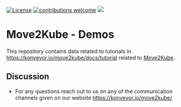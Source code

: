 [![License](https://img.shields.io/:license-apache-blue.svg)](https://www.apache.org/licenses/LICENSE-2.0.html)
[![contributions welcome](https://img.shields.io/badge/contributions-welcome-brightgreen.svg?style=flat)](https://github.com/konveyor/move2kube-demos/pulls)
[<img src="https://img.shields.io/badge/slack-konveyor/move2kube-green.svg?logo=slack">](https://kubernetes.slack.com/archives/CR85S82A2)

# Move2Kube - Demos

This repository contains data related to tutorials in https://konveyor.io/move2kube/docs/tutorial related to [Move2Kube](https://github.com/konveyor/move2kube).

## Discussion

* For any questions reach out to us on any of the communication channels given on our website https://konveyor.io/move2kube/

